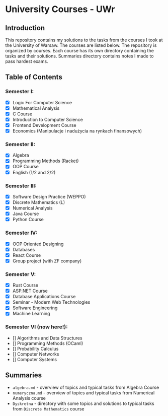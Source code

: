 # University Courses - UWr

## Introduction

This repository contains my solutions to the tasks from the courses I took at the University of Warsaw. The courses are listed below. The repository is organized by courses. Each course has its own directory containing the tasks and their solutions.
Summaries directory contains notes I made to pass hardest exams.

## Table of Contents

### Semester I:
- [x] Logic For Computer Science
- [x] Mathematical Analysis
- [x] C Course
- [x] Introduction to Computer Science
- [x] Frontend Development Course
- [x] Economics (Manipulacje i nadużycia na rynkach finansowych)

### Semester II:
- [x] Algebra
- [x] Programming Methods (Racket)
- [x] OOP Course
- [x] English (1/2 and 2/2)

### Semester III:
- [x] Software Design Practice (WEPPO)
- [x] Discrete Mathematics (L)
- [x] Numerical Analysis
- [x] Java Course
- [x] Python Course 

### Semester IV:
- [x] OOP Oriented Designing
- [x] Databases
- [x] React Course
- [x] Group project (with ZF company) 

### Semester V:
- [x] Rust Course
- [x] ASP.NET Course
- [x] Database Applications Course
- [x] Seminar - Modern Web Technologies
- [x] Software Engineering
- [x] Machine Learning

### Semester VI (now here!):
- [] Algorithms and Data Structures
- [] Programming Methods (OCaml)
- [] Probability Calculus
- [] Computer Networks
- [] Computer Systems

## Summaries
- `algebra.md` - overview of topics and typical tasks from Algebra Course
- `numeryczna.md` - overview of topics and typical tasks from Numerical Analysis course
- `Dyskretna` - directory with some topics and solutions to typical tasks from `Discrete Mathematics` course
